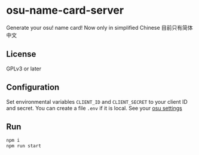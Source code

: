 # osu-name-card-server

Generate your osu! name card! Now only in simplified Chinese 目前只有简体中文

## License

GPLv3 or later

## Configuration

Set environmental variables `CLIENT_ID` and `CLIENT_SECRET` to your client ID and secret. You can create a file `.env` if it is local. See your [osu settings](https://osu.ppy.sh/home/account/edit)

## Run

```bash
npm i
npm run start
```
